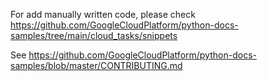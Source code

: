 For add manually written code, please check https://github.com/GoogleCloudPlatform/python-docs-samples/tree/main/cloud_tasks/snippets

See https://github.com/GoogleCloudPlatform/python-docs-samples/blob/master/CONTRIBUTING.md
